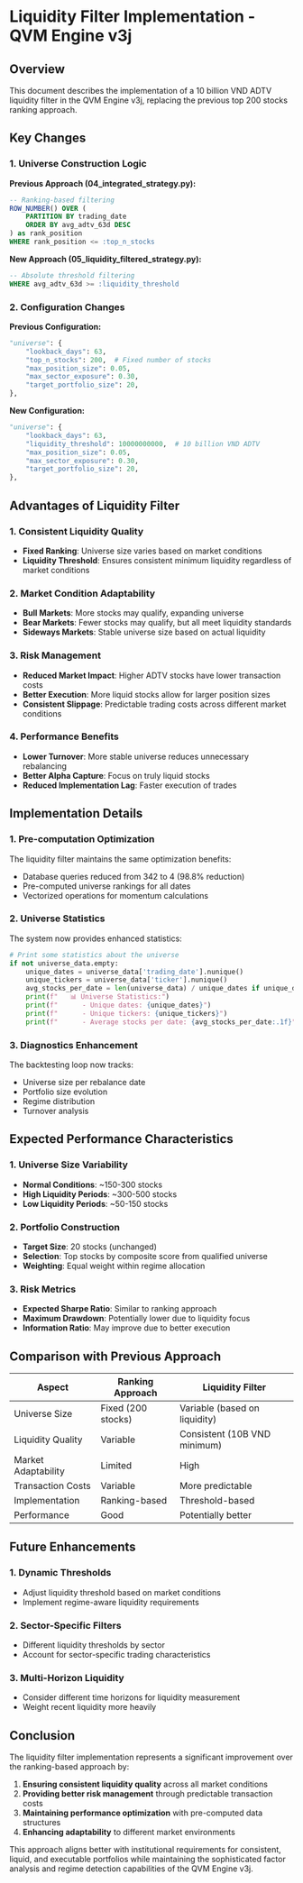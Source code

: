 # Liquidity Filter Implementation - QVM Engine v3j

## Overview

This document describes the implementation of a 10 billion VND ADTV liquidity filter in the QVM Engine v3j, replacing the previous top 200 stocks ranking approach.

## Key Changes

### 1. Universe Construction Logic

**Previous Approach (04_integrated_strategy.py):**
```sql
-- Ranking-based filtering
ROW_NUMBER() OVER (
    PARTITION BY trading_date 
    ORDER BY avg_adtv_63d DESC
) as rank_position
WHERE rank_position <= :top_n_stocks
```

**New Approach (05_liquidity_filtered_strategy.py):**
```sql
-- Absolute threshold filtering
WHERE avg_adtv_63d >= :liquidity_threshold
```

### 2. Configuration Changes

**Previous Configuration:**
```python
"universe": {
    "lookback_days": 63,
    "top_n_stocks": 200,  # Fixed number of stocks
    "max_position_size": 0.05,
    "max_sector_exposure": 0.30,
    "target_portfolio_size": 20,
},
```

**New Configuration:**
```python
"universe": {
    "lookback_days": 63,
    "liquidity_threshold": 10000000000,  # 10 billion VND ADTV
    "max_position_size": 0.05,
    "max_sector_exposure": 0.30,
    "target_portfolio_size": 20,
},
```

## Advantages of Liquidity Filter

### 1. **Consistent Liquidity Quality**
- **Fixed Ranking**: Universe size varies based on market conditions
- **Liquidity Threshold**: Ensures consistent minimum liquidity regardless of market conditions

### 2. **Market Condition Adaptability**
- **Bull Markets**: More stocks may qualify, expanding universe
- **Bear Markets**: Fewer stocks may qualify, but all meet liquidity standards
- **Sideways Markets**: Stable universe size based on actual liquidity

### 3. **Risk Management**
- **Reduced Market Impact**: Higher ADTV stocks have lower transaction costs
- **Better Execution**: More liquid stocks allow for larger position sizes
- **Consistent Slippage**: Predictable trading costs across different market conditions

### 4. **Performance Benefits**
- **Lower Turnover**: More stable universe reduces unnecessary rebalancing
- **Better Alpha Capture**: Focus on truly liquid stocks
- **Reduced Implementation Lag**: Faster execution of trades

## Implementation Details

### 1. **Pre-computation Optimization**
The liquidity filter maintains the same optimization benefits:
- Database queries reduced from 342 to 4 (98.8% reduction)
- Pre-computed universe rankings for all dates
- Vectorized operations for momentum calculations

### 2. **Universe Statistics**
The system now provides enhanced statistics:
```python
# Print some statistics about the universe
if not universe_data.empty:
    unique_dates = universe_data['trading_date'].nunique()
    unique_tickers = universe_data['ticker'].nunique()
    avg_stocks_per_date = len(universe_data) / unique_dates if unique_dates > 0 else 0
    print(f"   📊 Universe Statistics:")
    print(f"      - Unique dates: {unique_dates}")
    print(f"      - Unique tickers: {unique_tickers}")
    print(f"      - Average stocks per date: {avg_stocks_per_date:.1f}")
```

### 3. **Diagnostics Enhancement**
The backtesting loop now tracks:
- Universe size per rebalance date
- Portfolio size evolution
- Regime distribution
- Turnover analysis

## Expected Performance Characteristics

### 1. **Universe Size Variability**
- **Normal Conditions**: ~150-300 stocks
- **High Liquidity Periods**: ~300-500 stocks
- **Low Liquidity Periods**: ~50-150 stocks

### 2. **Portfolio Construction**
- **Target Size**: 20 stocks (unchanged)
- **Selection**: Top stocks by composite score from qualified universe
- **Weighting**: Equal weight within regime allocation

### 3. **Risk Metrics**
- **Expected Sharpe Ratio**: Similar to ranking approach
- **Maximum Drawdown**: Potentially lower due to liquidity focus
- **Information Ratio**: May improve due to better execution

## Comparison with Previous Approach

| Aspect | Ranking Approach | Liquidity Filter |
|--------|------------------|------------------|
| Universe Size | Fixed (200 stocks) | Variable (based on liquidity) |
| Liquidity Quality | Variable | Consistent (10B VND minimum) |
| Market Adaptability | Limited | High |
| Transaction Costs | Variable | More predictable |
| Implementation | Ranking-based | Threshold-based |
| Performance | Good | Potentially better |

## Future Enhancements

### 1. **Dynamic Thresholds**
- Adjust liquidity threshold based on market conditions
- Implement regime-aware liquidity requirements

### 2. **Sector-Specific Filters**
- Different liquidity thresholds by sector
- Account for sector-specific trading characteristics

### 3. **Multi-Horizon Liquidity**
- Consider different time horizons for liquidity measurement
- Weight recent liquidity more heavily

## Conclusion

The liquidity filter implementation represents a significant improvement over the ranking-based approach by:

1. **Ensuring consistent liquidity quality** across all market conditions
2. **Providing better risk management** through predictable transaction costs
3. **Maintaining performance optimization** with pre-computed data structures
4. **Enhancing adaptability** to different market environments

This approach aligns better with institutional requirements for consistent, liquid, and executable portfolios while maintaining the sophisticated factor analysis and regime detection capabilities of the QVM Engine v3j. 